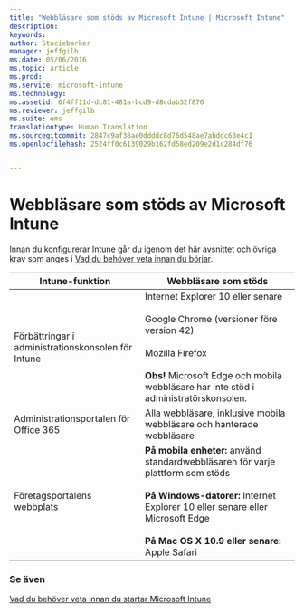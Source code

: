 ```yaml
---
title: "Webbläsare som stöds av Microsoft Intune | Microsoft Intune"
description: 
keywords: 
author: Staciebarker
manager: jeffgilb
ms.date: 05/06/2016
ms.topic: article
ms.prod: 
ms.service: microsoft-intune
ms.technology: 
ms.assetid: 6f4ff11d-dc81-481a-bcd9-d8cdab32f876
ms.reviewer: jeffgilb
ms.suite: ems
translationtype: Human Translation
ms.sourcegitcommit: 2847c9af38ae0ddddc8d76d548ae7abddc63e4c1
ms.openlocfilehash: 2524ff0c6139029b162fd58ed209e2d1c284df76


---
```


# Webbläsare som stöds av Microsoft Intune

Innan du konfigurerar Intune går du igenom det här avsnittet och övriga krav som anges i [Vad du behöver veta innan du börjar](what-to-know-before-you-start-microsoft-intune.md).

|Intune-funktion |Webbläsare som stöds|
|---------|---------|
|Förbättringar i administrationskonsolen för Intune     |  Internet Explorer 10 eller senare<br /><br />Google Chrome (versioner före version 42)<br /><br />Mozilla Firefox <br /><br />**Obs!** Microsoft Edge och mobila webbläsare har inte stöd i administratörskonsolen.                      
|Administrationsportalen för Office 365     |Alla webbläsare, inklusive mobila webbläsare och hanterade webbläsare  |
|Företagsportalens webbplats     |**På mobila enheter:** använd standardwebbläsaren för varje plattform som stöds   <br /><br />**På Windows-datorer:** Internet Explorer 10 eller senare eller Microsoft Edge<br /><br />**På Mac OS X 10.9 eller senare:** Apple Safari    |


### Se även
[Vad du behöver veta innan du startar Microsoft Intune](what-to-know-before-you-start-microsoft-intune.md)





<!--HONumber=Jun16_HO4-->



